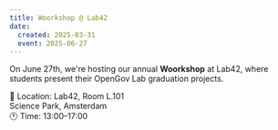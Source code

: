 ```yaml
---
title: Woorkshop @ Lab42
date:
  created: 2025-03-31
  event: 2025-06-27
---
```


On June 27th, we're hosting our annual **Woorkshop** at Lab42, where students present their OpenGov Lab graduation projects. 

📍 Location: Lab42, Room L.101  
Science Park, Amsterdam  
🕐 Time: 13:00–17:00